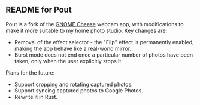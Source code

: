 README for Pout
---------------

Pout is a fork of the [GNOME Cheese][cheese] webcam app, with modifications to
make it more suitable to my home photo studio. Key changes are:

* Removal of the effect selector - the "Flip" effect is permanently enabled,
  making the app behave like a real-world mirror.
* Burst mode does not end once a particular number of photos have been taken,
  only when the user explicitly stops it.

Plans for the future:

* Support cropping and rotating captured photos.
* Support syncing captured photos to Google Photos.
* Rewrite it in Rust.

[cheese]: https://wiki.gnome.org/Apps/Cheese
